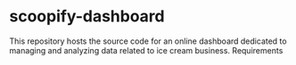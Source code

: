 # scoopify-dashboard
This repository hosts the source code for an online dashboard dedicated to managing and analyzing data related to ice cream business.
Requirements
